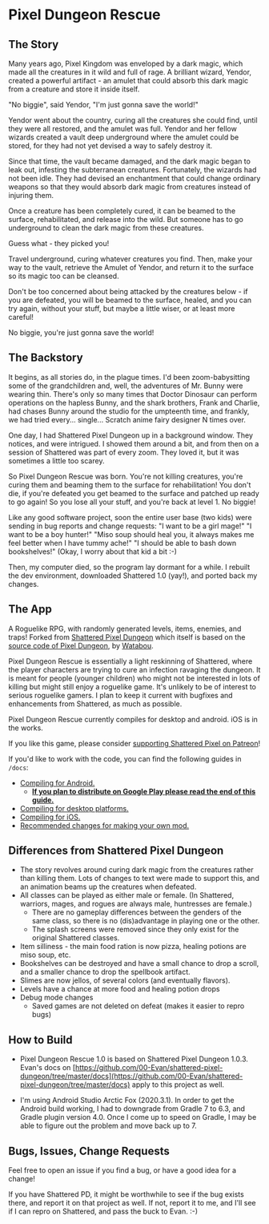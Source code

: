 # Pixel Dungeon Rescue

## The Story

Many years ago, Pixel Kingdom was enveloped by a dark magic, which made all the creatures in it
wild and full of rage. A brilliant wizard, Yendor, created a powerful artifact - an amulet that
could absorb this dark magic from a creature and store it inside itself.

"No biggie", said Yendor, "I'm just gonna save the world!"

Yendor went about the country, curing all the creatures she could find, until they were all
restored, and the amulet was full. Yendor and her fellow wizards created a vault deep underground
where the amulet could be stored, for they had not yet devised a way to safely destroy it.

Since that time, the vault became damaged, and the dark magic began to leak out, infesting the
subterranean creatures. Fortunately, the wizards had not been idle. They had devised an enchantment
that could change ordinary weapons so that they would absorb dark magic from creatures instead of
injuring them.

Once a creature has been completely cured, it can be beamed to the surface, rehabilitated, and
release into the wild. But someone has to go underground to clean the dark magic from these
creatures.

Guess what - they picked you!

Travel underground, curing whatever creatures you find. Then, make your way to the vault, retrieve
the Amulet of Yendor, and return it to the surface so its magic too can be cleansed.

Don't be too concerned about being attacked by the creatures below - if you are defeated, you will
be beamed to the surface, healed, and you can try again, without your stuff, but maybe a little
wiser, or at least more careful!

No biggie, you're just gonna save the world!

## The Backstory

It begins, as all stories do, in the plague times. I'd been
zoom-babysitting some of the grandchildren and, well, the adventures
of Mr. Bunny were wearing thin. There's only so many times that Doctor
Dinosaur can perform operations on the hapless Bunny, and the shark
brothers, Frank and Charlie, had chases Bunny around the studio for
the umpteenth time, and frankly, we had tried
every... single... Scratch anime fairy designer N times over.

One day, I had Shattered Pixel Dungeon up in a background window. They
notices, and were intrigued. I showed them around a bit, and from then
on a session of Shattered was part of every zoom. They loved it, but
it was sometimes a little too scarey.

So Pixel Dungeon Rescue was born. You're not killing creatures, you're
curing them and beaming them to the surface for rehabilitation! You
don't die, if you're defeated you get beamed to the surface and
patched up ready to go again! So you lose all your stuff, and you're
back at level 1. No biggie!

Like any good software project, soon the entire user base (two kids)
were sending in bug reports and change requests: "I want to be a girl
mage!" "I want to be a boy hunter!" "Miso soup should heal you, it
always makes me feel better when I have tummy ache!" "I should be able
to bash down bookshelves!" (Okay, I worry about that kid a bit :-)

Then, my computer died, so the program lay dormant for a while. I
rebuilt the dev environment, downloaded Shattered 1.0 (yay!), and
ported back my changes.


## The App

A Roguelike RPG, with randomly generated levels, items, enemies, and traps!
Forked from [Shattered Pixel Dungeon](https://github.com/00-Evan/shattered-pixel-dungeon)
which itself is based on the [source code of Pixel Dungeon](https://github.com/00-Evan/pixel-dungeon-gradle),
by [Watabou](https://www.watabou.ru).

Pixel Dungeon Rescue is essentially a light reskinning of Shattered, where the player characters are
trying to cure an infection ravaging the dungeon. It is meant for people (younger children) who
might not be interested in lots of killing but might still enjoy a roguelike game. It's unlikely to be of
interest to serious roguelike gamers. I plan to keep it current with bugfixes and enhancements from
Shattered, as much as possible.

Pixel Dungeon Rescue currently compiles for desktop and android. iOS is in the works.

If you like this game, please consider
[supporting Shattered Pixel on Patreon](https://www.patreon.com/ShatteredPixel)!

If you'd like to work with the code, you can find the following guides in `/docs`:
- [Compiling for Android.](docs/getting-started-android.md)
    - **[If you plan to distribute on Google Play please read the end of this guide.](docs/getting-started-android.md#distributing-your-apk)**
- [Compiling for desktop platforms.](docs/getting-started-desktop.md)
- [Compiling for iOS.](docs/getting-started-ios.md)
- [Recommended changes for making your own mod.](docs/recommended-changes.md)


## Differences from Shattered Pixel Dungeon

  - The story revolves around curing dark magic from the creatures rather than killing them. Lots of
    changes to text were made to support this, and an animation beams up the creatures when
    defeated.
  - All classes can be played as either male or female. (In Shattered, warriors, mages, and rogues
    are always male, huntresses are female.)
    - There are no gameplay differences between the genders of the same class, so there is no
      (dis)advantage in playing one or the other.
    - The splash screens were removed since they only exist for the original Shattered classes.
  - Item silliness - the main food ration is now pizza, healing potions are miso soup, etc.
  - Bookshelves can be destroyed and have a small chance to drop a scroll, and a smaller chance to
    drop the spellbook artifact.
  - Slimes are now jellos, of several colors (and eventually flavors).
  - Levels have a chance at more food and healing potion drops
  - Debug mode changes
    - Saved games are not deleted on defeat (makes it easier to repro bugs)


## How to Build

- Pixel Dungeon Rescue 1.0 is based on Shattered Pixel Dungeon
  1.0.3. Evan's docs on
  [https://github.com/00-Evan/shattered-pixel-dungeon/tree/master/docs](https://github.com/00-Evan/shattered-pixel-dungeon/tree/master/docs)
  apply to this project as well.

- I'm using Android Studio Arctic Fox (2020.3.1). In order to get the
  Android build working, I had to downgrade from Gradle 7 to 6.3, and
  Gradle plugin version 4.0. Once I come up to speed on Gradle, I may
  be able to figure out the problem and move back up to 7.


## Bugs, Issues, Change Requests

Feel free to open an issue if you find a bug, or have a good idea for a change!

If you have Shattered PD, it might be worthwhile to see if the bug
exists there, and report it on that project as well. If not, report it
to me, and I'll see if I can repro on Shattered, and pass the buck to
Evan. :-)
